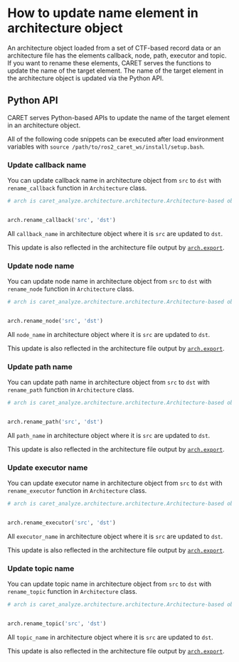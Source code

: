 # How to update name element in architecture object

An architecture object loaded from a set of CTF-based record data or an architecture file has the elements callback, node, path, executor and topic.
If you want to rename these elements, CARET serves the functions to update the name of the target element.
The name of the target element in the architecture object is updated via the Python API.

## Python API

CARET serves Python-based APIs to update the name of the target element in an architecture object.

All of the following code snippets can be executed after load environment variables with `source /path/to/ros2_caret_ws/install/setup.bash`.

### Update callback name

You can update callback name in architecture object from `src` to `dst` with `rename_callback` function in `Architecture` class.

```python
# arch is caret_analyze.architecture.architecture.Architecture-based object


arch.rename_callback('src', 'dst')
```

All `callback_name` in architecture object where it is `src` are updated to `dst`.

This update is also reflected in the architecture file output by [`arch.export`](./load_and_save.md#save).

### Update node name

You can update node name in architecture object from `src` to `dst` with `rename_node` function in `Architecture` class.

```python
# arch is caret_analyze.architecture.architecture.Architecture-based object


arch.rename_node('src', 'dst')
```

All `node_name` in architecture object where it is `src` are updated to `dst`.

This update is also reflected in the architecture file output by [`arch.export`](./load_and_save.md#save).

### Update path name

You can update path name in architecture object from `src` to `dst` with `rename_path` function in `Architecture` class.

```python
# arch is caret_analyze.architecture.architecture.Architecture-based object


arch.rename_path('src', 'dst')
```

All `path_name` in architecture object where it is `src` are updated to `dst`.

This update is also reflected in the architecture file output by [`arch.export`](./load_and_save.md#save).

### Update executor name

You can update executor name in architecture object from `src` to `dst` with `rename_executor` function in `Architecture` class.

```python
# arch is caret_analyze.architecture.architecture.Architecture-based object


arch.rename_executor('src', 'dst')
```

All `executor_name` in architecture object where it is `src` are updated to `dst`.

This update is also reflected in the architecture file output by [`arch.export`](./load_and_save.md#save).

### Update topic name

You can update topic name in architecture object from `src` to `dst` with `rename_topic` function in `Architecture` class.

```python
# arch is caret_analyze.architecture.architecture.Architecture-based object


arch.rename_topic('src', 'dst')
```

All `topic_name` in architecture object where it is `src` are updated to `dst`.

This update is also reflected in the architecture file output by [`arch.export`](./load_and_save.md#save).
